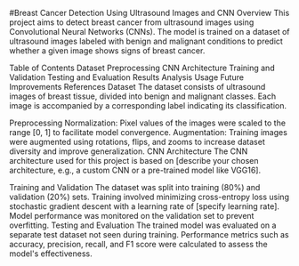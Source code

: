 #Breast Cancer Detection Using Ultrasound Images and CNN
Overview
This project aims to detect breast cancer from ultrasound images using Convolutional Neural Networks (CNNs). The model is trained on a dataset of ultrasound images labeled with benign and malignant conditions to predict whether a given image shows signs of breast cancer.

Table of Contents
Dataset
Preprocessing
CNN Architecture
Training and Validation
Testing and Evaluation
Results Analysis
Usage
Future Improvements
References
Dataset
The dataset consists of ultrasound images of breast tissue, divided into benign and malignant classes. Each image is accompanied by a corresponding label indicating its classification.

Preprocessing
Normalization: Pixel values of the images were scaled to the range [0, 1] to facilitate model convergence.
Augmentation: Training images were augmented using rotations, flips, and zooms to increase dataset diversity and improve generalization.
CNN Architecture
The CNN architecture used for this project is based on [describe your chosen architecture, e.g., a custom CNN or a pre-trained model like VGG16].

Training and Validation
The dataset was split into training (80%) and validation (20%) sets.
Training involved minimizing cross-entropy loss using stochastic gradient descent with a learning rate of [specify learning rate].
Model performance was monitored on the validation set to prevent overfitting.
Testing and Evaluation
The trained model was evaluated on a separate test dataset not seen during training.
Performance metrics such as accuracy, precision, recall, and F1 score were calculated to assess the model's effectiveness.
